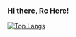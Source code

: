 ### Hi there, Rc Here!

[![Top Langs](https://github-readme-stats.vercel.app/api/top-langs/?username=rcmadeloso&layout=compact)](https://github.com/anuraghazra/github-readme-stats)
